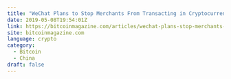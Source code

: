 ```yaml
---
title: "WeChat Plans to Stop Merchants From Transacting in Cryptocurrencies"
date: 2019-05-08T19:54:01Z
link: https://bitcoinmagazine.com/articles/wechat-plans-stop-merchants-transacting-cryptocurrencies/?utm_medium=RSS&utm_source=news.12bit.vn
site: bitcoinmagazine.com
language: crypto
category:
  - Bitcoin
  - China
draft: false
---
```

